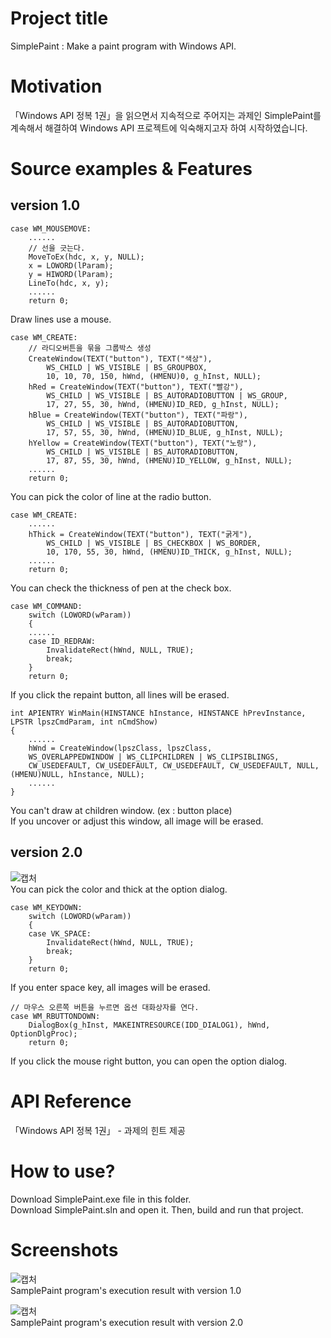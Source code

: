 # Project title
  
SimplePaint : Make a paint program with Windows API.  
  
# Motivation
  
「Windows API 정복 1권」을 읽으면서 지속적으로 주어지는 과제인 SimplePaint를 계속해서 해결하여 Windows API 프로젝트에 익숙해지고자 하여 시작하였습니다.  
  
# Source examples & Features
  
## version 1.0
  
	case WM_MOUSEMOVE:
		......
		// 선을 긋는다.
		MoveToEx(hdc, x, y, NULL);
		x = LOWORD(lParam);
		y = HIWORD(lParam);
		LineTo(hdc, x, y);
		......
		return 0;
  
Draw lines use a mouse.  
  
	case WM_CREATE:
		// 라디오버튼을 묶을 그룹박스 생성
		CreateWindow(TEXT("button"), TEXT("색상"),
			WS_CHILD | WS_VISIBLE | BS_GROUPBOX,
			10, 10, 70, 150, hWnd, (HMENU)0, g_hInst, NULL);
		hRed = CreateWindow(TEXT("button"), TEXT("빨강"),
			WS_CHILD | WS_VISIBLE | BS_AUTORADIOBUTTON | WS_GROUP,
			17, 27, 55, 30, hWnd, (HMENU)ID_RED, g_hInst, NULL);
		hBlue = CreateWindow(TEXT("button"), TEXT("파랑"),
			WS_CHILD | WS_VISIBLE | BS_AUTORADIOBUTTON,
			17, 57, 55, 30, hWnd, (HMENU)ID_BLUE, g_hInst, NULL);
		hYellow = CreateWindow(TEXT("button"), TEXT("노랑"),
			WS_CHILD | WS_VISIBLE | BS_AUTORADIOBUTTON,
			17, 87, 55, 30, hWnd, (HMENU)ID_YELLOW, g_hInst, NULL);
		......
		return 0;
  
You can pick the color of line at the radio button.  
  
	case WM_CREATE:
		......
		hThick = CreateWindow(TEXT("button"), TEXT("굵게"),
			WS_CHILD | WS_VISIBLE | BS_CHECKBOX | WS_BORDER,
			10, 170, 55, 30, hWnd, (HMENU)ID_THICK, g_hInst, NULL);
		......
		return 0;
  
You can check the thickness of pen at the check box.  
  
	case WM_COMMAND:
		switch (LOWORD(wParam))
		{
		......
		case ID_REDRAW:
			InvalidateRect(hWnd, NULL, TRUE);
			break;
		}
		return 0;
  
If you click the repaint button, all lines will be erased.  
  
	int APIENTRY WinMain(HINSTANCE hInstance, HINSTANCE hPrevInstance, LPSTR lpszCmdParam, int nCmdShow)
	{
		......
		hWnd = CreateWindow(lpszClass, lpszClass,
		WS_OVERLAPPEDWINDOW | WS_CLIPCHILDREN | WS_CLIPSIBLINGS,
		CW_USEDEFAULT, CW_USEDEFAULT, CW_USEDEFAULT, CW_USEDEFAULT, NULL, (HMENU)NULL, hInstance, NULL);
		......
	}
  
You can't draw at children window. (ex : button place)  
If you uncover or adjust this window, all image will be erased.  
  
## version 2.0
  
![캡처](https://user-images.githubusercontent.com/51042546/76929586-e8499980-6927-11ea-8964-4183c5d948cc.JPG)  
You can pick the color and thick at the option dialog.  
  
	case WM_KEYDOWN:
		switch (LOWORD(wParam))
		{
		case VK_SPACE:
			InvalidateRect(hWnd, NULL, TRUE);
			break;
		}
		return 0;
  
If you enter space key, all images will be erased.  
  
	// 마우스 오른쪽 버튼을 누르면 옵션 대화상자를 연다.
	case WM_RBUTTONDOWN:
		DialogBox(g_hInst, MAKEINTRESOURCE(IDD_DIALOG1), hWnd, OptionDlgProc);
		return 0;
  
If you click the mouse right button, you can open the option dialog.  
  
# API Reference
  
「Windows API 정복 1권」 - 과제의 힌트 제공
  
# How to use?
  
Download SimplePaint.exe file in this folder.  
Download SimplePaint.sln and open it. Then, build and run that project.  
  
# Screenshots
  
![캡처](https://user-images.githubusercontent.com/51042546/76831199-38fabd00-686a-11ea-9829-0ecd987fa19c.JPG)  
SamplePaint program's execution result with version 1.0  
  
![캡처](https://user-images.githubusercontent.com/51042546/76929349-4164fd80-6927-11ea-8ca1-cfdd357509d1.JPG)  
SamplePaint program's execution result with version 2.0
